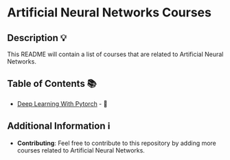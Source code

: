 # Artificial Neural Networks Courses

## Description 💡

This README will contain a list of courses that are related to Artificial Neural Networks.

## Table of Contents 📚

- [Deep Learning With Pytorch](/Courses/Deep%20Learning%20With%20Pytorch/README.MD) - 🚧

## Additional Information ℹ️

- **Contributing**: Feel free to contribute to this repository by adding more courses related to Artificial Neural Networks.

